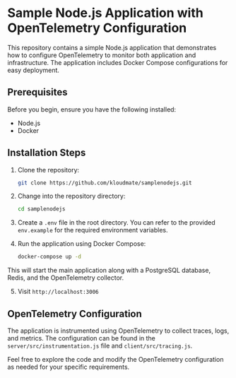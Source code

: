 # Sample Node.js Application with OpenTelemetry Configuration

This repository contains a simple Node.js application that demonstrates how to configure OpenTelemetry to monitor both application and infrastructure. The application includes Docker Compose configurations for easy deployment.

## Prerequisites

Before you begin, ensure you have the following installed:

- Node.js
- Docker

## Installation Steps

1. Clone the repository:

   ```bash
   git clone https://github.com/kloudmate/samplenodejs.git
   ```

2. Change into the repository directory:

   ```bash
   cd samplenodejs
   ```

3. Create a `.env` file in the root directory. You can refer to the provided `env.example` for the required environment variables.

4. Run the application using Docker Compose:

   ```bash
   docker-compose up -d
   ```

This will start the main application along with a PostgreSQL database, Redis, and the OpenTelemetry collector.

5. Visit `http://localhost:3006`

## OpenTelemetry Configuration

The application is instrumented using OpenTelemetry to collect traces, logs, and metrics. The configuration can be found in the `server/src/instrumentation.js` file and `client/src/tracing.js`.

Feel free to explore the code and modify the OpenTelemetry configuration as needed for your specific requirements.
